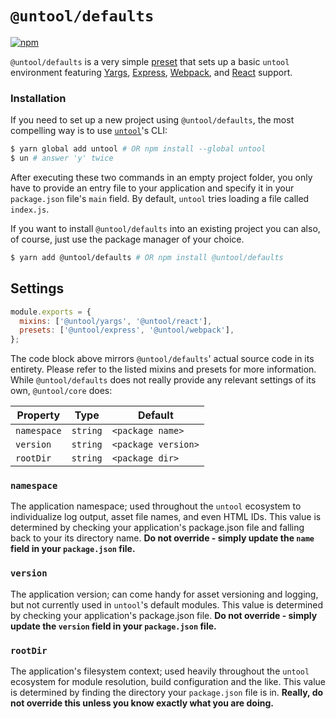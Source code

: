 # `@untool/defaults`

[![npm](https://img.shields.io/npm/v/@untool%2Fdefaults.svg)](https://www.npmjs.com/package/@untool%2Fdefaults)

`@untool/defaults` is a very simple [preset](https://github.com/untool/untool/blob/master/packages/core/README.md#presets) that sets up a basic `untool` environment featuring [Yargs](https://github.com/untool/untool/blob/master/packages/yargs/README.md), [Express](https://github.com/untool/untool/blob/master/packages/express/README.md), [Webpack](https://github.com/untool/untool/blob/master/packages/webpack/README.md), and [React](https://github.com/untool/untool/blob/master/packages/react/README.md) support.

### Installation

If you need to set up a new project using `@untool/defaults`, the most compelling way is to use [`untool`](https://github.com/untool/untool/blob/master/packages/cli/README.md)'s CLI:

```bash
$ yarn global add untool # OR npm install --global untool
$ un # answer 'y' twice
```

After executing these two commands in an empty project folder, you only have to provide an entry file to your application and specify it in your `package.json` file's `main` field. By default, `untool` tries loading a file called `index.js`.

If you want to install `@untool/defaults` into an existing project you can also, of course, just use the package manager of your choice.

```bash
$ yarn add @untool/defaults # OR npm install @untool/defaults
```

## Settings

```javascript
module.exports = {
  mixins: ['@untool/yargs', '@untool/react'],
  presets: ['@untool/express', '@untool/webpack'],
};
```

The code block above mirrors `@untool/defaults`' actual source code in its entirety. Please refer to the listed mixins and presets for more information. While `@untool/defaults` does not really provide any relevant settings of its own, `@untool/core` does:

| Property    | Type     | Default             |
| ----------- | -------- | ------------------- |
| `namespace` | `string` | `<package name>`    |
| `version`   | `string` | `<package version>` |
| `rootDir`   | `string` | `<package dir>`     |

### `namespace`

The application namespace; used throughout the `untool` ecosystem to individualize log output, asset file names, and even HTML IDs. This value is determined by checking your application's package.json file and falling back to your its directory name. **Do not override - simply update the `name` field in your `package.json` file.**

### `version`

The application version; can come handy for asset versioning and logging, but not currently used in `untool`'s default modules. This value is determined by checking your application's package.json file. **Do not override - simply update the `version` field in your `package.json` file.**

### `rootDir`

The application's filesystem context; used heavily throughout the `untool` ecosystem for module resolution, build configuration and the like. This value is determined by finding the directory your `package.json` file is in. **Really, do not override this unless you know exactly what you are doing.**
